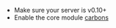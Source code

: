 * Make sure your server is v0.10+
* Enable the core module [carbons](https://modules.prosody.im/mod_carbons)

